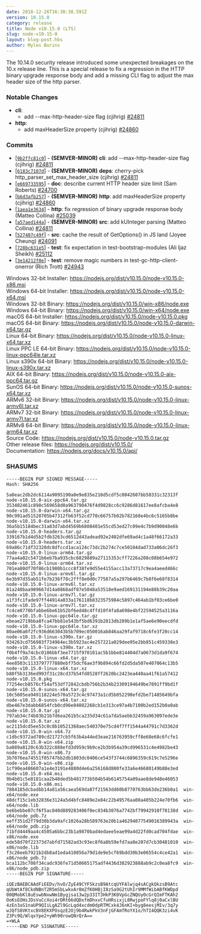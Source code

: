 ```yaml
---
date: 2018-12-26T16:30:38.591Z
version: 10.15.0
category: release
title: Node v10.15.0 (LTS)
slug: node-v10-15-0
layout: blog-post.hbs
author: Myles Borins
---
```


The 10.14.0 security release introduced some unexpected breakages on the 10.x release line.
This is a special release to fix a regression in the HTTP binary upgrade response body and add
a missing CLI flag to adjust the max header size of the http parser.

### Notable Changes

* **cli**:
  - add --max-http-header-size flag (cjihrig) [#24811](https://github.com/nodejs/node/pull/24811)
* **http**:
  - add maxHeaderSize property (cjihrig) [#24860](https://github.com/nodejs/node/pull/24860)

### Commits

* [[`9b2ffc81c0`](https://github.com/nodejs/node/commit/9b2ffc81c0)] - **(SEMVER-MINOR)** **cli**: add --max-http-header-size flag (cjihrig) [#24811](https://github.com/nodejs/node/pull/24811)
* [[`6183c7107d`](https://github.com/nodejs/node/commit/6183c7107d)] - **(SEMVER-MINOR)** **deps**: cherry-pick http\_parser\_set\_max\_header\_size (cjihrig) [#24811](https://github.com/nodejs/node/pull/24811)
* [[`e669733595`](https://github.com/nodejs/node/commit/e669733595)] - **doc**: describe current HTTP header size limit (Sam Roberts) [#24700](https://github.com/nodejs/node/pull/24700)
* [[`b6d3afb257`](https://github.com/nodejs/node/commit/b6d3afb257)] - **(SEMVER-MINOR)** **http**: add maxHeaderSize property (cjihrig) [#24860](https://github.com/nodejs/node/pull/24860)
* [[`1aea1e3634`](https://github.com/nodejs/node/commit/1aea1e3634)] - **http**: fix regression of binary upgrade response body (Matteo Collina) [#25039](https://github.com/nodejs/node/pull/25039)
* [[`a57aed144a`](https://github.com/nodejs/node/commit/a57aed144a)] - **(SEMVER-MINOR)** **src**: add kUInteger parsing (Matteo Collina) [#24811](https://github.com/nodejs/node/pull/24811)
* [[`527407c49f`](https://github.com/nodejs/node/commit/527407c49f)] - **src**: cache the result of GetOptions() in JS land (Joyee Cheung) [#24091](https://github.com/nodejs/node/pull/24091)
* [[`728bc631e5`](https://github.com/nodejs/node/commit/728bc631e5)] - **test**: fix expectation in test-bootstrap-modules (Ali Ijaz Sheikh) [#25112](https://github.com/nodejs/node/pull/25112)
* [[`3e14212f0e`](https://github.com/nodejs/node/commit/3e14212f0e)] - **test**: remove magic numbers in test-gc-http-client-onerror (Rich Trott) [#24943](https://github.com/nodejs/node/pull/24943)

Windows 32-bit Installer: https://nodejs.org/dist/v10.15.0/node-v10.15.0-x86.msi<br>
Windows 64-bit Installer: https://nodejs.org/dist/v10.15.0/node-v10.15.0-x64.msi<br>
Windows 32-bit Binary: https://nodejs.org/dist/v10.15.0/win-x86/node.exe<br>
Windows 64-bit Binary: https://nodejs.org/dist/v10.15.0/win-x64/node.exe<br>
macOS 64-bit Installer: https://nodejs.org/dist/v10.15.0/node-v10.15.0.pkg<br>
macOS 64-bit Binary: https://nodejs.org/dist/v10.15.0/node-v10.15.0-darwin-x64.tar.gz<br>
Linux 64-bit Binary: https://nodejs.org/dist/v10.15.0/node-v10.15.0-linux-x64.tar.xz<br>
Linux PPC LE 64-bit Binary: https://nodejs.org/dist/v10.15.0/node-v10.15.0-linux-ppc64le.tar.xz<br>
Linux s390x 64-bit Binary: https://nodejs.org/dist/v10.15.0/node-v10.15.0-linux-s390x.tar.xz<br>
AIX 64-bit Binary: https://nodejs.org/dist/v10.15.0/node-v10.15.0-aix-ppc64.tar.gz<br>
SunOS 64-bit Binary: https://nodejs.org/dist/v10.15.0/node-v10.15.0-sunos-x64.tar.xz<br>
ARMv6 32-bit Binary: https://nodejs.org/dist/v10.15.0/node-v10.15.0-linux-armv6l.tar.xz<br>
ARMv7 32-bit Binary: https://nodejs.org/dist/v10.15.0/node-v10.15.0-linux-armv7l.tar.xz<br>
ARMv8 64-bit Binary: https://nodejs.org/dist/v10.15.0/node-v10.15.0-linux-arm64.tar.xz<br>
Source Code: https://nodejs.org/dist/v10.15.0/node-v10.15.0.tar.gz<br>
Other release files: https://nodejs.org/dist/v10.15.0/<br>
Documentation: https://nodejs.org/docs/v10.15.0/api/

<h3 id="shasums">SHASUMS</h3>

```
-----BEGIN PGP SIGNED MESSAGE-----
Hash: SHA256

5a0eac2db2dc6114a9095190a0e9e835e210d5cdf5c0042607bb50331c32313f  node-v10.15.0-aix-ppc64.tar.gz
353402461c898c569658d0a963790476f4d9828cc6c9286d81617ee8afcba4e8  node-v10.15.0-darwin-x64.tar.gz
90c991ad51528705b47312fb63f52cd770c66757b02b782168e4bc6c5165b8be  node-v10.15.0-darwin-x64.tar.xz
36a5b15184bec31a83d7abd4569b6808401e55cd53ed27c09e4c7b9d90048e6b  node-v10.15.0-headers.tar.gz
339167b1d4d5b2fdb3263cd6512d43adead92e2402dfe69ad4c1a48f66172a33  node-v10.15.0-headers.tar.xz
69a86c71df32320dc8dfccd1aca124c73dc2b274c7ce50104dad733a06dc26f3  node-v10.15.0-linux-arm64.tar.gz
77aa4a02c5471b6eb7ba935cbc6829889a27115353cff7226a208c08b654e972  node-v10.15.0-linux-arm64.tar.xz
701ea80df70f86cb1980b1ccc8f38fe9d55e4155acc13a73717c9ea4aeed466c  node-v10.15.0-linux-armv6l.tar.gz
6e3b97d35ab51fe7b236f78c2fff8e0d0c77587a5a297b6469c7b8f6e68f8314  node-v10.15.0-linux-armv6l.tar.xz
81a248baa989667d14a0868adf87e5048a53518e9aed169131194e88b39c20aa  node-v10.15.0-linux-armv7l.tar.gz
a1f3fc1fade97ff44914a033a176118b8323575984c5897c464ab1bf03ce6be0  node-v10.15.0-linux-armv7l.tar.xz
fc4ce0770bfabbe6be61b52bf6ed48c4ffd10f4fa8a698e4bf22594525a3116a  node-v10.15.0-linux-ppc64le.tar.gz
ebeae2719bba8fca47bb81e543bf5bd6391b2813db289b1e1af5ae6e90eecdfd  node-v10.15.0-linux-ppc64le.tar.xz
80ae06a0f2fc936d663043b5b709ec050016ab846aa29faf9718c6fe3f20cc14  node-v10.15.0-linux-s390x.tar.gz
934263cd756983f734964ec3b5923ac4e257221a029dee95e2bb851c459338e3  node-v10.15.0-linux-s390x.tar.xz
f0b4ff9a74cbc0106bbf3ee7715f970101ac5b1bbe814404d7a0673d1da9f674  node-v10.15.0-linux-x64.tar.gz
4ee8503c1133797777880ebf75dcf6ae3f9b894c66fd2d5da507e407064c13b5  node-v10.15.0-linux-x64.tar.xz
b80f5b3136ed993f31c28cd37b54fd8528ff2620bc2423ea440aa41f61a57412  node-v10.15.0.pkg
77254ecb8576cf54af53df72842cbdb756b2b34b23309194649be7891ff9bd1f  node-v10.15.0-sunos-x64.tar.gz
10c5605ea949118224e570a5723c4c97473a1cd5b052290efd2be71485649bfa  node-v10.15.0-sunos-x64.tar.xz
dbe467e3dabb6854fcb0cd96e04082268cb1e313ce97a4b7100b2ed152b0a0ab  node-v10.15.0.tar.gz
797ab34c74b83b21b7d6ea261b5ca235d34c61a7da5aebb32459a963097ede3e  node-v10.15.0.tar.xz
ac2115dcd5ee53c0c8b10521368aec540370e75cd4f7ff1544a44791c7d3362d  node-v10.15.0-win-x64.7z
c1dbc9372ad789cd21727cb5f63b4a44ed3eae216763959cff8e68e68c6fcfe1  node-v10.15.0-win-x64.zip
ba089a8120c63b322c888efd3d959c9b9ce2b3b954a39cd996531c4e4982be43  node-v10.15.0-win-x86.7z
3b7076ea74551f05747bb2db1803dc0406ce543f3744c6896359c619c7e5296e  node-v10.15.0-win-x86.zip
1cf90ea486607a1e4e3191e4880d4e6a256168d800fe33a6e46680149b88e3ed  node-v10.15.0-x64.msi
9b4b01c5e8181caa2b48ded5b481773b504b54b6145754a09aae8de948e46053  node-v10.15.0-x86.msi
7884185dcbadbb14a81a56caea569da87f21563dd60b8770763bb63de236b0a1  win-x64/node.exe
48dcf15c1eb32836e3124a5d4bfc8489e2e84c22b49576aa08a405b224e70fb6  win-x64/node.lib
be6bebbe07cf6f5ac840d889283406f0ec834b3076a7742bf79942910f78138d  win-x64/node_pdb.7z
eeff351d2f79d30b3da9afc1026a28b589763e20b1a46294077549016389943a  win-x64/node_pdb.zip
71bfd4449aa4c4505a6bbc23b1a9870bad4edaee5eae99a4d22fd0cad704fdae  win-x86/node.exe
ede58d70f22373d7abfd71582ad3c93ec8f6a8b59efd7aa8e207d7cb30481010  win-x86/node.lib
f3c26eeb7921b2db8ad1eda410856a79d1de9e5cf69bdd30b3e06554c4ce42a1  win-x86/node_pdb.7z
bca112bc708f34cadc936fe71d50665175adf4436d382923888ab9c2c0ea8fc9  win-x86/node_pdb.zip
-----BEGIN PGP SIGNATURE-----

iQEzBAEBCAAdFiEEDv/hvO/ZyE49CYFSkzsB9AtcqUYFAlwjq4sACgkQkzsB9Atc
qUbWtAf8CkdNBnT2R5mSbLwkxAr8mZfK0HBjI8zSa9G2tUhIr9MMfWibABfKWDpd
00QMobKl8uEswbNxwNm1Bygjsa13w2p33IT3HkP3K0VpGcZNQUy0cGrQImFTKAh2
OoKsEOHsJDsVuCcXoi4rDRt66dQDxfmDhxvCfuHRsixjL8RwjpoFYlq8j0aCxlBU
4zEn3aS1naUP9QIiLgAZl9GcLqd4xcdm0dpRTMCxk4J6nKI+byg8eesjMIv/3q7y
wJQfS8VKtxcBV8EKXPOsqzE2Oj9b4RwkPkV3nFjGFAmfRoYX1o/hTI4QQK3zi4vK
Z3Pc9Q/WlqxYpe2+yWh90rowQNrQrA==
=+WLA
-----END PGP SIGNATURE-----

```
